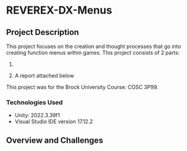 # REVEREX-DX-Menus
 
## Project Description

This project focuses on the creation and thought processes that go into creating function menus within games.
This project consists of 2 parts:
 
 1. 
 
 2. A report attached below

 This project was for the Brock University Course: COSC 3P99. 

### Technologies Used

- Unity: 2022.3.39f1
- Visual Studio IDE version 17.12.2

## Overview and Challenges
